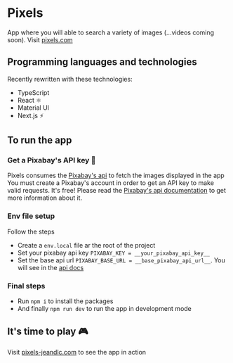 # Pixels

App where you will able to search a variety of images (...videos coming soon). Visit [pixels.com](https://pixels-app.netlify.app/)

## Programming languages and technologies

Recently rewritten with these technologies:

- TypeScript
- React ⚛️
- Material UI
- Next.js ⚡

## To run the app

### Get a Pixabay's API key 🔑

Pixels consumes the [Pixabay's api](https://pixabay.com/api/docs) to fetch the images displayed in the app
You must create a Pixabay's account in order to get an API key to make valid requests. It's free!
Please read the [Pixabay's api documentation](https://pixabay.com/api/docs) to get more information about it.

### Env file setup

Follow the steps

- Create a `env.local` file ar the root of the project
- Set your pixabay api key `PIXABAY_KEY = __your_pixabay_api_key__`
- Set the base api url `PIXABAY_BASE_URL = __base_pixabay_api_url__`. You will see in the [api docs](https://pixabay.com/api/docs)

### Final steps

- Run `npm i` to install the packages
- And finally `npm run dev` to run the app in development mode

## It's time to play 🎮

Visit [pixels-jeandlc.com](https://pixels-jeandlc.vercel.app/) to see the app in action

